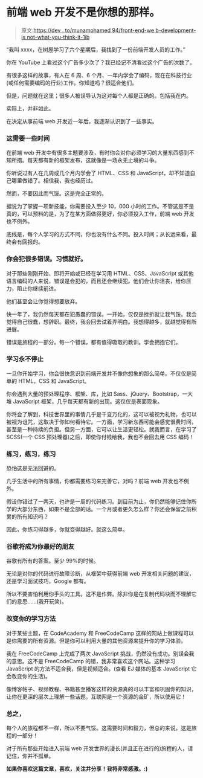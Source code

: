 # 前端 web 开发不是你想的那样。

> 原文:[https://dev . to/munamohamed 94/front-end-we b-development-is not-what-you-think-it-1ib](https://dev.to/munamohamed94/front-end-web-development-is-not-what-you-think-it-is-1ib)

“我叫 xxxx，在树屋学习了六个星期后，我找到了一份前端开发人员的工作。”

你在 YouTube 上看过这个广告多少次了？我已经记不清看过这个广告的次数了。

有很多这样的故事，有人在 6 周、6 个月、一年内学会了编码，现在在科技行业(或任何需要编码的行业)工作。你知道吗？很适合他们。

但是，问题就在这里；很多人被误导认为这对每个人都是正确的。包括我在内。

实际上，并非如此。

在决定从事前端 web 开发近一年后，我逐渐认识到了一些事实。

### **这需要一些时间**

在前端 web 开发中有很多主题要涉及，有时你会对你必须学习的大量东西感到不知所措。每天都有新的框架发布，这就像是一场永无止境的斗争。

你听说过有人在几周或几个月内学会了 HTML、CSS 和 JavaScript，却不知道自己哪里做错了。相信我，我也经历过。

然而，不要因此而气馁。这是完全正常的。

据说为了掌握一项新技能，你需要投入至少 10，000 小时的工作。不管这是不是真的，可以预料的是，为了在某方面做得更好，你必须投入工作，前端 web 开发也不例外。

底线是，每个人学习的方式不同，你也没有什么不同。投入时间；从长远来看，最终会有回报的。

### **你会犯很多错误。习惯就好。**

对于那些刚刚开始、即将开始或已经在学习用 HTML、CSS、JavaScript 或其他语言编码的人来说，错误是会犯的，而且还会继续犯。他们会让你沮丧，给你压力，阻止你继续前进。

他们甚至会让你觉得想要放弃。

快一年了，我仍然每天都在犯愚蠢的错误。一开始，仅仅是挫折就让我气馁。我会觉得自己很蠢，想辞职。最终，我会回去试着弄明白。我想得越多，就越觉得有所进展。

错误是旅程的一部分。每一个错误，都有值得吸取的教训。学会拥抱它们。

### **学习永不停止**

一旦你开始学习，你会很快意识到前端开发并不像你想象的那么简单。不仅仅是简单的 HTML，CSS 和 JavaScript。

你会遇到大量的预处理程序、框架、库，比如 Sass、jQuery、Bootstrap，一大堆 JavaScript 框架，几乎每天都有新的出现。这仅仅是表面现象。

你将会了解到，科技世界里的事情几乎是千变万化的，这可以被视为礼物，也可以被视为诅咒，这取决于你如何看待它。一方面，学习新东西可能会感觉很费时间，甚至是一种持续的负担。但另一方面，它可以让生活更轻松。就我而言，在学习了 SCSS(一个 CSS 预处理器)之后，即使你付钱给我，我也不会回去用 CSS 编码！

### **练习，练习，练习**

恐怕这是无法回避的。

几乎生活中的所有事情，你都需要练习来完善它，对吗？前端 web 开发也不例外。

假设你错过了一两天，也许是一周的代码练习。到目前为止，你仍然能够记住你所学的大部分东西，如果不是全部的话。一个月或者更久怎么样？你还会保留之前积累的所有知识吗？

因此，你练习得越多，你就变得越好。就这么简单。

### **谷歌将成为你最好的朋友**

谷歌有所有的答案。至少 99%的时候。

无论是对你的代码进行故障诊断，从框架中获得前端 web 开发相关问题的建议，还是学习面试技巧，Google 都有。

所以不要害怕利用你手头的工具。这不是作弊。除非你是在复制代码块而不理解它们的意思……(我开玩笑)。

### **改变你的学习方法**

对于某些主题，在 CodeAcademy 和 FreeCodeCamp 这样的网站上做课程可以是你需要的所有资源。但是你可以利用大量的其他资源来提升你的学习体验。

我在 FreeCodeCamp 上完成了两次 JavaScript 挑战，仍然没有成功。别误会我的意思。这不是 FreeCodeCamp 的错，我非常喜欢这个网站。这种学习 JavaScript 的方法不适合我，但是视频适合。(查看 EJ 媒体的基本 JavaScript 它会改变你的生活)。

像博客帖子、视频教程、书籍甚至播客这样的资源真的可以丰富和巩固你的知识，让你在更深的层次上理解一些话题。互联网是一个资源的金矿，所以使用它！

### **总之，**

每个人的旅程都不一样，所以不要气馁。这需要时间和毅力，但总的来说，这是旅程的一部分！

对于所有那些开始进入前端 web 开发世界的漫长(并且正在进行的)旅程的人，请记住，你并不孤单。

**如果你喜欢这篇文章，喜欢，关注并分享！我将非常感激。:)**